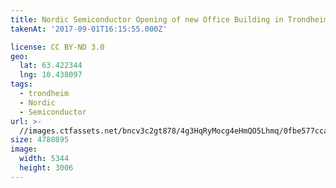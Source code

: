 ```yaml
---
title: Nordic Semiconductor Opening of new Office Building in Trondheim
takenAt: '2017-09-01T16:15:55.000Z'

license: CC BY-ND 3.0
geo:
  lat: 63.422344
  lng: 10.438097
tags:
  - trondheim
  - Nordic
  - Semiconductor
url: >-
  //images.ctfassets.net/bncv3c2gt878/4g3HqRyMocg4eHmQO5Lhmq/0fbe577ccaf665af465f4c4f7defdca0/nordic-semiconductor-opening-of-new-office-building-in-trondheim_36865498231_o
size: 4780895
image:
  width: 5344
  height: 3006
---
```


